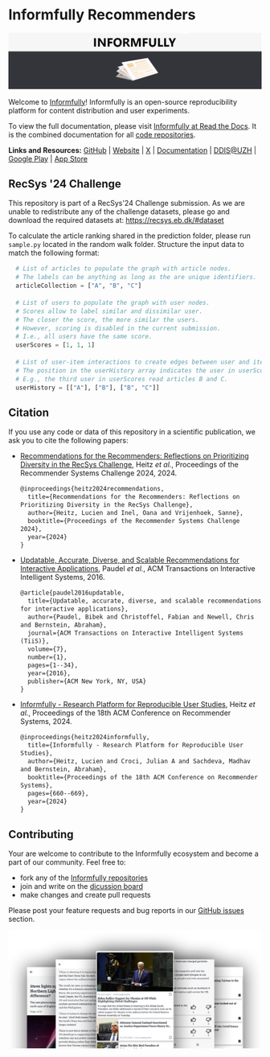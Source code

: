 # Informfully Recommenders

![Informfully](https://raw.githubusercontent.com/Informfully/Documentation/main/docs/source/img/logo_banner.png)

Welcome to [Informfully](https://informfully.ch/)!
Informfully is an open-source reproducibility platform for content distribution and user experiments.

To view the full documentation, please visit [Informfully at Read the Docs](https://informfully.readthedocs.io/).
It is the combined documentation for all [code repositories](https://github.com/orgs/Informfully/repositories).

**Links and Resources:** [GitHub](https://github.com/orgs/Informfully) | [Website](https://informfully.ch) | [X](https://x.com/informfully) | [Documentation](https://informfully.readthedocs.io) | [DDIS@UZH](https://www.ifi.uzh.ch/en/ddis.html) | [Google Play](https://play.google.com/store/apps/details?id=ch.uzh.ifi.news) | [App Store](https://apps.apple.com/us/app/informfully/id1460234202)

RecSys '24 Challenge
--------------------

This repository is part of a RecSys'24 Challenge submission.
As we are unable to redistribute any of the challenge datasets, please go and download the required datasets at: https://recsys.eb.dk/#dataset

To calculate the article ranking shared in the prediction folder, please run `sample.py` located in the random walk folder.
Structure the input data to match the following format:

```python
  # List of articles to populate the graph with article nodes.
  # The labels can be anything as long as the are unique identifiers.
  articleCollection = ["A", "B", "C"]

  # List of users to populate the graph with user nodes.
  # Scores allow to label similar and dissimilar user.
  # The closer the score, the more similar the users.
  # However, scoring is disabled in the current submission. 
  # I.e., all users have the same score.
  userScores = [1, 1, 1]

  # List of user-item interactions to create edges between user and item nodes.
  # The position in the userHistory array indicates the user in userScores.
  # E.g., the third user in userScores read articles B and C.
  userHistory = [["A"], ["B"], ["B", "C"]]
```
<!--
## Algorithms

| Algorithm       | Description                           | Source    |
|-----------------|---------------------------------------|-----------|
| RP3-β           | Random walk                           | [1]       |
| PARTD           | Participatory diversity               | [2]       |
| DELID           | Deliberative diversity                | [3]       |

-->

## Citation

If you use any code or data of this repository in a scientific publication, we ask you to cite the following papers:

<!--Update once the final version of the paper has been published.-->

- [Recommendations for the Recommenders: Reflections on Prioritizing Diversity in the RecSys Challenge](https://www.researchgate.net/publication/383261868_Recommendations_for_the_Recommenders_Reflections_on_Prioritizing_Diversity_in_the_RecSys_Challenge), Heitz *et al.*, Proceedings of the Recommender Systems Challenge 2024, 2024.

  ```
  @inproceedings{heitz2024recommendations,
    title={Recommendations for the Recommenders: Reflections on Prioritizing Diversity in the RecSys Challenge},
    author={Heitz, Lucien and Inel, Oana and Vrijenhoek, Sanne},
    booktitle={Proceedings of the Recommender Systems Challenge 2024},
    year={2024}
  }
  ```

- [Updatable, Accurate, Diverse, and Scalable Recommendations for Interactive Applications](https://dl.acm.org/doi/abs/10.1145/2955101), Paudel *et al.*, ACM Transactions on Interactive Intelligent Systems, 2016.

  ```
  @article{paudel2016updatable,
    title={Updatable, accurate, diverse, and scalable recommendations for interactive applications},
    author={Paudel, Bibek and Christoffel, Fabian and Newell, Chris and Bernstein, Abraham},
    journal={ACM Transactions on Interactive Intelligent Systems (TiiS)},
    volume={7},
    number={1},
    pages={1--34},
    year={2016},
    publisher={ACM New York, NY, USA}
  }
  ```

- [Informfully - Research Platform for Reproducible User Studies](https://dl.acm.org/doi/10.1145/3640457.3688066), Heitz *et al.*, Proceedings of the 18th ACM Conference on Recommender Systems, 2024.

  ```
  @inproceedings{heitz2024informfully,
    title={Informfully - Research Platform for Reproducible User Studies},
    author={Heitz, Lucien and Croci, Julian A and Sachdeva, Madhav and Bernstein, Abraham},
    booktitle={Proceedings of the 18th ACM Conference on Recommender Systems},
    pages={660--669},
    year={2024}
  }
  ```

## Contributing

Your are welcome to contribute to the Informfully ecosystem and become a part of our community. Feel free to:
  - fork any of the [Informfully repositories](https://github.com/Informfully)
  - join and write on the [dicussion board](https://github.com/orgs/Informfully/discussions)
  - make changes and create pull requests

Please post your feature requests and bug reports in our [GitHub issues](https://github.com/Informfully/Documentation/issues) section.

![Screenshots](https://raw.githubusercontent.com/Informfully/Documentation/main/docs/source/img/app_screens.png)

